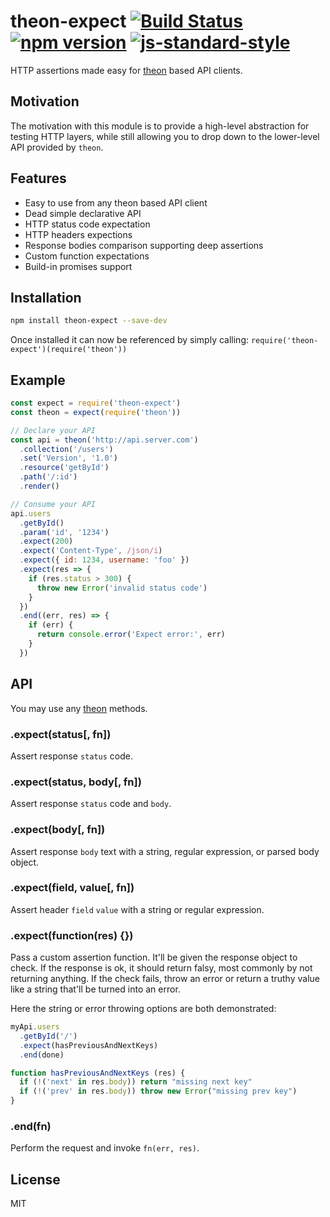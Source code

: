 # theon-expect [![Build Status](https://travis-ci.org/theonjs/expect.svg?branch=master)](https://travis-ci.org/theonjs/expect) [![npm version](https://badge.fury.io/js/theon-expect.svg)](https://www.npmjs.com/package/theon-expect) [![js-standard-style](https://img.shields.io/badge/code%20style-standard-brightgreen.svg)](http://standardjs.com)

HTTP assertions made easy for [theon](http://github.com/h2non/theon) based API clients.

## Motivation

The motivation with this module is to provide a high-level abstraction for testing
HTTP layers, while still allowing you to drop down to the lower-level API provided by `theon`.

## Features

- Easy to use from any theon based API client
- Dead simple declarative API
- HTTP status code expectation
- HTTP headers expections
- Response bodies comparison supporting deep assertions
- Custom function expectations
- Build-in promises support

## Installation

```bash
npm install theon-expect --save-dev
```

Once installed it can now be referenced by simply calling: ```require('theon-expect')(require('theon'))```

## Example

```js
const expect = require('theon-expect')
const theon = expect(require('theon'))

// Declare your API
const api = theon('http://api.server.com')
  .collection('/users')
  .set('Version', '1.0')
  .resource('getById')
  .path('/:id')
  .render()

// Consume your API
api.users
  .getById()
  .param('id', '1234')
  .expect(200)
  .expect('Content-Type', /json/i)
  .expect({ id: 1234, username: 'foo' })
  .expect(res => {
    if (res.status > 300) {
      throw new Error('invalid status code')
    }
  })
  .end((err, res) => {
    if (err) {
      return console.error('Expect error:', err)
    }
  })
```

## API

You may use any [theon](http://github.com/h2non/theon) methods.

### .expect(status[, fn])

Assert response `status` code.

### .expect(status, body[, fn])

Assert response `status` code and `body`.

### .expect(body[, fn])

Assert response `body` text with a string, regular expression, or
parsed body object.

### .expect(field, value[, fn])

Assert header `field` `value` with a string or regular expression.

### .expect(function(res) {})

Pass a custom assertion function. It'll be given the response object to check. If the response is ok, it should return falsy, most commonly by not returning anything. If the check fails, throw an error or return a truthy value like a string that'll be turned into an error.

Here the string or error throwing options are both demonstrated:

```js
myApi.users
  .getById('/')
  .expect(hasPreviousAndNextKeys)
  .end(done)

function hasPreviousAndNextKeys (res) {
  if (!('next' in res.body)) return "missing next key"
  if (!('prev' in res.body)) throw new Error("missing prev key")
}
```

### .end(fn)

Perform the request and invoke `fn(err, res)`.

## License

MIT
